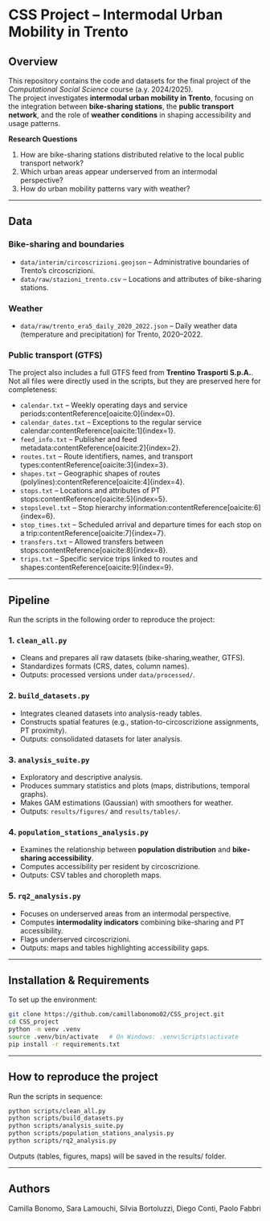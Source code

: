 # CSS Project – Intermodal Urban Mobility in Trento

## Overview  
This repository contains the code and datasets for the final project of the *Computational Social Science* course (a.y. 2024/2025).  
The project investigates **intermodal urban mobility in Trento**, focusing on the integration between **bike-sharing stations**, the **public transport network**, and the role of **weather conditions** in shaping accessibility and usage patterns.  

**Research Questions**  
1. How are bike-sharing stations distributed relative to the local public transport network?  
2. Which urban areas appear underserved from an intermodal perspective?  
3. How do urban mobility patterns vary with weather?  

---

## Data  

### Bike-sharing and boundaries  
- `data/interim/circoscrizioni.geojson` – Administrative boundaries of Trento’s circoscrizioni.  
- `data/raw/stazioni_trento.csv` – Locations and attributes of bike-sharing stations.  

### Weather  
- `data/raw/trento_era5_daily_2020_2022.json` – Daily weather data (temperature and precipitation) for Trento, 2020–2022.  

### Public transport (GTFS)  
The project also includes a full GTFS feed from **Trentino Trasporti S.p.A.**. Not all files were directly used in the scripts, but they are preserved here for completeness:  

- `calendar.txt` – Weekly operating days and service periods:contentReference[oaicite:0]{index=0}.  
- `calendar_dates.txt` – Exceptions to the regular service calendar:contentReference[oaicite:1]{index=1}.  
- `feed_info.txt` – Publisher and feed metadata:contentReference[oaicite:2]{index=2}.  
- `routes.txt` – Route identifiers, names, and transport types:contentReference[oaicite:3]{index=3}.  
- `shapes.txt` – Geographic shapes of routes (polylines):contentReference[oaicite:4]{index=4}.  
- `stops.txt` – Locations and attributes of PT stops:contentReference[oaicite:5]{index=5}.  
- `stopslevel.txt` – Stop hierarchy information:contentReference[oaicite:6]{index=6}.  
- `stop_times.txt` – Scheduled arrival and departure times for each stop on a trip:contentReference[oaicite:7]{index=7}.  
- `transfers.txt` – Allowed transfers between stops:contentReference[oaicite:8]{index=8}.  
- `trips.txt` – Specific service trips linked to routes and shapes:contentReference[oaicite:9]{index=9}.  

---

## Pipeline  

Run the scripts in the following order to reproduce the project:  

### 1. `clean_all.py`  
- Cleans and prepares all raw datasets (bike-sharing,weather, GTFS).  
- Standardizes formats (CRS, dates, column names).  
- Outputs: processed versions under `data/processed/`.  

### 2. `build_datasets.py`  
- Integrates cleaned datasets into analysis-ready tables.  
- Constructs spatial features (e.g., station-to-circoscrizione assignments, PT proximity).  
- Outputs: consolidated datasets for later analysis.  

### 3. `analysis_suite.py`  
- Exploratory and descriptive analysis.  
- Produces summary statistics and plots (maps, distributions, temporal graphs).
- Makes GAM estimations (Gaussian) with smoothers for weather.
- Outputs: `results/figures/` and `results/tables/`.  

### 4. `population_stations_analysis.py`  
- Examines the relationship between **population distribution** and **bike-sharing accessibility**.  
- Computes accessibility per resident by circoscrizione.  
- Outputs: CSV tables and choropleth maps.  

### 5. `rq2_analysis.py`  
- Focuses on underserved areas from an intermodal perspective.  
- Computes **intermodality indicators** combining bike-sharing and PT accessibility.  
- Flags underserved circoscrizioni.  
- Outputs: maps and tables highlighting accessibility gaps.  

---

## Installation & Requirements  
To set up the environment:  

```bash
git clone https://github.com/camillabonomo02/CSS_project.git
cd CSS_project
python -m venv .venv
source .venv/bin/activate   # On Windows: .venv\Scripts\activate
pip install -r requirements.txt
```
---
## How to reproduce the project
Run the scripts in sequence:

```bash
python scripts/clean_all.py
python scripts/build_datasets.py
python scripts/analysis_suite.py
python scripts/population_stations_analysis.py
python scripts/rq2_analysis.py
```
Outputs (tables, figures, maps) will be saved in the results/ folder.

---

## Authors
Camilla Bonomo, Sara Lamouchi, Silvia Bortoluzzi, Diego Conti, Paolo Fabbri



